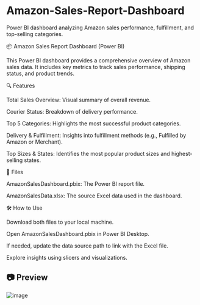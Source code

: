 # Amazon-Sales-Report-Dashboard
Power BI dashboard analyzing Amazon sales performance, fulfillment, and top-selling categories.

📦 Amazon Sales Report Dashboard (Power BI)

This Power BI dashboard provides a comprehensive overview of Amazon sales data. It includes key metrics to track sales performance, shipping status, and product trends.

🔍 Features

Total Sales Overview: Visual summary of overall revenue.

Courier Status: Breakdown of delivery performance.

Top 5 Categories: Highlights the most successful product categories.

Delivery & Fulfillment: Insights into fulfillment methods (e.g., Fulfilled by Amazon or Merchant).

Top Sizes & States: Identifies the most popular product sizes and highest-selling states.

📁 Files

AmazonSalesDashboard.pbix: The Power BI report file.

AmazonSalesData.xlsx: The source Excel data used in the dashboard.

🛠️ How to Use

Download both files to your local machine.

Open AmazonSalesDashboard.pbix in Power BI Desktop.

If needed, update the data source path to link with the Excel file.

Explore insights using slicers and visualizations.

## 📷 Preview

![image](https://github.com/user-attachments/assets/3f6916f0-6834-4403-90b1-ce71ffc45770)




